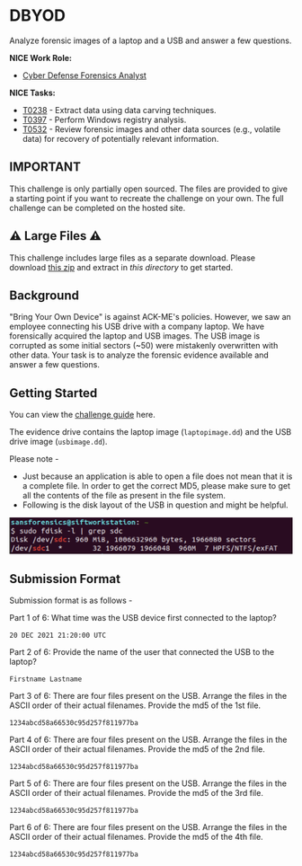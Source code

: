 
# DBYOD

Analyze forensic images of a laptop and a USB and answer a few questions.

**NICE Work Role:** 

- [Cyber Defense Forensics Analyst](https://niccs.cisa.gov/workforce-development/nice-framework/workroles?name=Cyber+Defense+Forensics+Analyst&id=All)

**NICE Tasks:**

- [T0238](https://niccs.cisa.gov/workforce-development/nice-framework/tasks?id=T0238&description=All) - Extract data using data carving techniques.
- [T0397](https://niccs.cisa.gov/workforce-development/nice-framework/tasks?id=T0397&description=All) - Perform Windows registry analysis.
- [T0532](https://niccs.cisa.gov/workforce-development/nice-framework/tasks?id=T0532&description=All) - Review forensic images and other data sources (e.g., volatile data) for recovery of potentially relevant information.

## IMPORTANT
This challenge is only partially open sourced. The files are provided to give a starting point if you want to recreate the challenge on your own. The full challenge can be completed on the hosted site.

## ⚠️ Large Files ⚠️
This challenge includes large files as a separate download. Please download
[this zip](https://cisaprescup.blob.core.usgovcloudapi.net/pc2/individual-a-round3-dbyod-largefiles.zip)
and extract in _this directory_ to get started.

## Background

"Bring Your Own Device" is against ACK-ME's policies. However, we saw an employee connecting his USB drive with a company laptop. We have forensically acquired the laptop and USB images. The USB image is corrupted as some initial sectors (~50) were mistakenly overwritten with other data. Your task is to analyze the forensic evidence available and answer a few questions.

## Getting Started

You can view the [challenge guide](challenge-guide.pdf) here.

The evidence drive contains the laptop image (`laptopimage.dd`) and the USB drive image (`usbimage.dd`).

Please note - 
* Just because an application is able to open a file does not mean that it is a complete file. In order to get the correct MD5, please make sure to get all the contents of the file as present in the file system.
* Following is the disk layout of the USB in question and might be helpful.

![Disk Layout](usbdisk-layout.png)

## Submission Format

Submission format is as follows - 

Part 1 of 6:  What time was the USB device first connected to the laptop?
```
20 DEC 2021 21:20:00 UTC
``` 
Part 2 of 6: Provide the name of the user that connected the USB to the laptop?
```
Firstname Lastname
```
Part 3 of 6: There are four files present on the USB. Arrange the files in the ASCII order of their actual filenames. Provide the md5 of the 1st file. 
```
1234abcd58a66530c95d257f811977ba
```
Part 4 of 6: There are four files present on the USB. Arrange the files in the ASCII order of their actual filenames. Provide the md5 of the 2nd file. 
```
1234abcd58a66530c95d257f811977ba
```
Part 5 of 6: There are four files present on the USB. Arrange the files in the ASCII order of their actual filenames. Provide the md5 of the 3rd file. 
```
1234abcd58a66530c95d257f811977ba
```
Part 6 of 6: There are four files present on the USB. Arrange the files in the ASCII order of their actual filenames. Provide the md5 of the 4th file. 
```
1234abcd58a66530c95d257f811977ba
```
